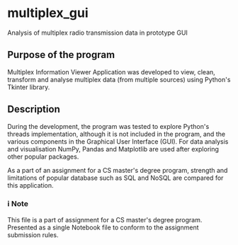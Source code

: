 # multiplex_gui
Analysis of multiplex radio transmission data in prototype GUI <br/>


## Purpose of the program
Multiplex Information Viewer Application was developed to view, clean, transform and analyse multiplex data (from multiple sources) using Python's Tkinter library. 

## Description
During the development, the program was tested to explore Python's threads implementation, although it is not included in the program, and the various components in the Graphical User Interface (GUI). For data analysis and visualisation NumPy, Pandas and Matplotlib are used after exploring other popular packages.

As a part of an assignment for a CS master's degree program, strength and limitations of popular database such as SQL and NoSQL are compared for this application. 


### ℹ️ Note
This file is a part of assignment for a CS master's degree program. <br/>
Presented as a single Notebook file to conform to the assignment submission rules.
